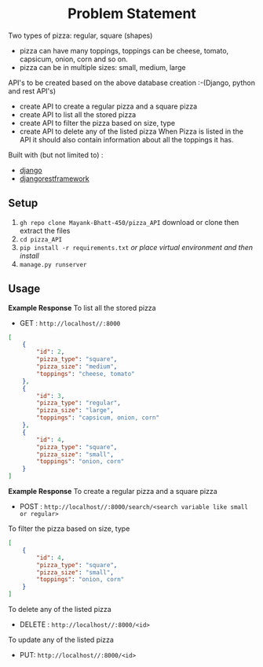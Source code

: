 <h1 align="center">Problem Statement</h1>

Two types of pizza: regular, square (shapes)
* pizza can have many toppings, toppings can be cheese, tomato, capsicum, onion, corn and so on.
* pizza can be in multiple sizes: small, medium, large

API's to be created based on the above database creation :-(Django, python and rest API's)
* create API to create a regular pizza and a square pizza
* create API to list all the stored pizza
* create API to filter the pizza based on size, type
* create API to delete any of the listed pizza
When Pizza is listed in the API it should also contain information about all the toppings it has.


Built with (but not limited to) :
   * [django](https://www.djangoproject.com/)
   * [djangorestframework](https://www.django-rest-framework.org/)
   


## Setup

1. `gh repo clone Mayank-Bhatt-450/pizza_API`               download or clone then extract the files
2. `cd pizza_API`
3. `pip install -r requirements.txt` 
   _or place virtual environment and then install_
4. `manage.py runserver`

## Usage

**Example Response**
To list all the stored pizza


* GET : `http://localhost//:8000`


```json
[
    {
        "id": 2,
        "pizza_type": "square",
        "pizza_size": "medium",
        "toppings": "cheese, tomato"
    },
    {
        "id": 3,
        "pizza_type": "regular",
        "pizza_size": "large",
        "toppings": "capsicum, onion, corn"
    },
    {
        "id": 4,
        "pizza_type": "square",
        "pizza_size": "small",
        "toppings": "onion, corn"
    }
]
```
**Example Response**
To create a regular pizza and a square pizza

* POST : `http://localhost//:8000/search/<search variable like small or regular>`

To filter the pizza based on size, type

```json
[
    {
        "id": 4,
        "pizza_type": "square",
        "pizza_size": "small",
        "toppings": "onion, corn"
    }
]
```
To delete any of the listed pizza
* DELETE : `http://localhost//:8000/<id>`

To update any of the listed pizza
* PUT: `http://localhost//:8000/<id>`

